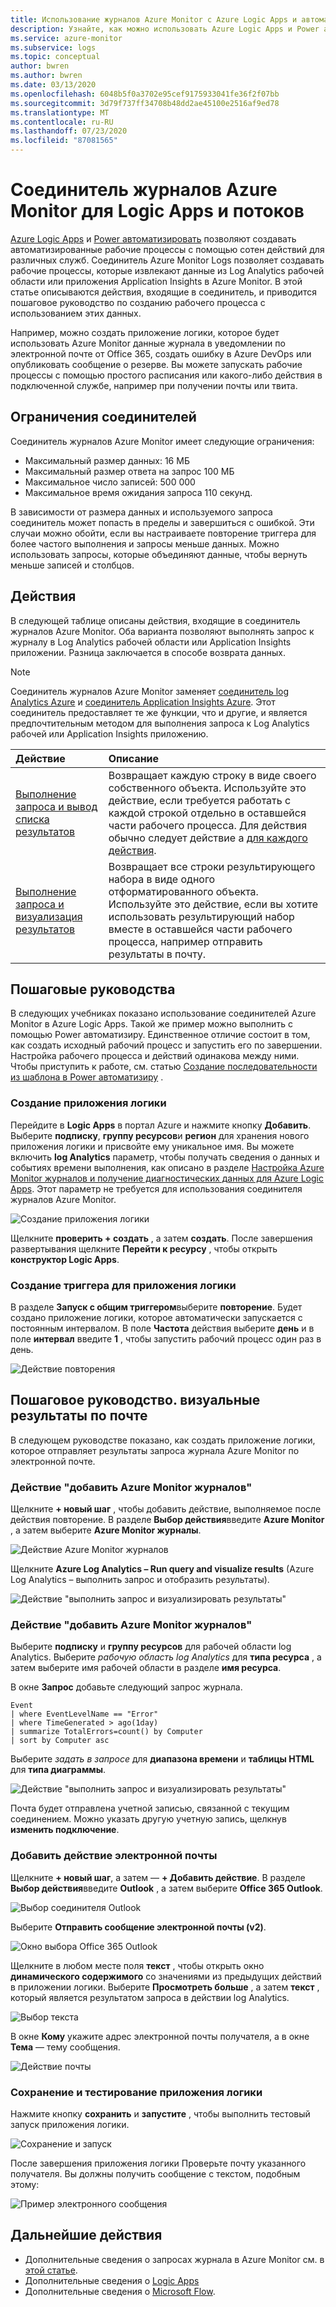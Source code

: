 ```yaml
---
title: Использование журналов Azure Monitor с Azure Logic Apps и автоматизацией электропитания
description: Узнайте, как можно использовать Azure Logic Apps и Power автоматизирующие для быстрой автоматизации повторяемых процессов с помощью соединителя Azure Monitor.
ms.service: azure-monitor
ms.subservice: logs
ms.topic: conceptual
author: bwren
ms.author: bwren
ms.date: 03/13/2020
ms.openlocfilehash: 6048b5f0a3702e95cef9175933041fe36f2f07bb
ms.sourcegitcommit: 3d79f737ff34708b48dd2ae45100e2516af9ed78
ms.translationtype: MT
ms.contentlocale: ru-RU
ms.lasthandoff: 07/23/2020
ms.locfileid: "87081565"
---
```

# <a name="azure-monitor-logs-connector-for-logic-apps-and-flow"></a>Соединитель журналов Azure Monitor для Logic Apps и потоков
[Azure Logic Apps](../../logic-apps/index.yml) и [Power автоматизировать](https://ms.flow.microsoft.com) позволяют создавать автоматизированные рабочие процессы с помощью сотен действий для различных служб. Соединитель Azure Monitor Logs позволяет создавать рабочие процессы, которые извлекают данные из Log Analytics рабочей области или приложения Application Insights в Azure Monitor. В этой статье описываются действия, входящие в соединитель, и приводится пошаговое руководство по созданию рабочего процесса с использованием этих данных.

Например, можно создать приложение логики, которое будет использовать Azure Monitor данные журнала в уведомлении по электронной почте от Office 365, создать ошибку в Azure DevOps или опубликовать сообщение о резерве.  Вы можете запускать рабочие процессы с помощью простого расписания или какого-либо действия в подключенной службе, например при получении почты или твита. 

## <a name="connector-limits"></a>Ограничения соединителей
Соединитель журналов Azure Monitor имеет следующие ограничения:
* Максимальный размер данных: 16 МБ
* Максимальный размер ответа на запрос 100 МБ
* Максимальное число записей: 500 000
* Максимальное время ожидания запроса 110 секунд.

В зависимости от размера данных и используемого запроса соединитель может попасть в пределы и завершиться с ошибкой. Эти случаи можно обойти, если вы настраиваете повторение триггера для более частого выполнения и запросы меньше данных. Можно использовать запросы, которые объединяют данные, чтобы вернуть меньше записей и столбцов.

## <a name="actions"></a>Действия
В следующей таблице описаны действия, входящие в соединитель журналов Azure Monitor. Оба варианта позволяют выполнять запрос к журналу в Log Analytics рабочей области или Application Insights приложении. Разница заключается в способе возврата данных.

> [!NOTE]
> Соединитель журналов Azure Monitor заменяет [соединитель log Analytics Azure](/connectors/azureloganalytics/) и [соединитель Application Insights Azure](/connectors/applicationinsights/). Этот соединитель предоставляет те же функции, что и другие, и является предпочтительным методом для выполнения запроса к Log Analytics рабочей или Application Insights приложению.


| Действие | Описание |
|:---|:---|
| [Выполнение запроса и вывод списка результатов](/connectors/azuremonitorlogs/#run-query-and-list-results) | Возвращает каждую строку в виде своего собственного объекта. Используйте это действие, если требуется работать с каждой строкой отдельно в оставшейся части рабочего процесса. Для действия обычно следует действие a [для каждого действия](../../logic-apps/logic-apps-control-flow-loops.md#foreach-loop). |
| [Выполнение запроса и визуализация результатов](/connectors/azuremonitorlogs/#run-query-and-visualize-results) | Возвращает все строки результирующего набора в виде одного отформатированного объекта. Используйте это действие, если вы хотите использовать результирующий набор вместе в оставшейся части рабочего процесса, например отправить результаты в почту.  |

## <a name="walkthroughs"></a>Пошаговые руководства
В следующих учебниках показано использование соединителей Azure Monitor в Azure Logic Apps. Такой же пример можно выполнить с помощью Power автоматизиру. Единственное отличие состоит в том, как создать исходный рабочий процесс и запустить его по завершении. Настройка рабочего процесса и действий одинакова между ними. Чтобы приступить к работе, см. статью [Создание последовательности из шаблона в Power автоматизиру](/power-automate/get-started-logic-template) .


### <a name="create-a-logic-app"></a>Создание приложения логики

Перейдите в **Logic Apps** в портал Azure и нажмите кнопку **Добавить**. Выберите **подписку**, **группу ресурсов**и **регион** для хранения нового приложения логики и присвойте ему уникальное имя. Вы можете включить **log Analytics** параметр, чтобы получать сведения о данных и событиях времени выполнения, как описано в разделе [Настройка Azure Monitor журналов и получение диагностических данных для Azure Logic Apps](../../logic-apps/monitor-logic-apps-log-analytics.md). Этот параметр не требуется для использования соединителя журналов Azure Monitor.

![Создание приложения логики](media/logicapp-flow-connector/create-logic-app.png)


Щелкните **проверить + создать** , а затем **создать**. После завершения развертывания щелкните **Перейти к ресурсу** , чтобы открыть **конструктор Logic Apps**.

### <a name="create-a-trigger-for-the-logic-app"></a>Создание триггера для приложения логики
В разделе **Запуск с общим триггером**выберите **повторение**. Будет создано приложение логики, которое автоматически запускается с постоянным интервалом. В поле **Частота** действия выберите **день** и в поле **интервал** введите **1** , чтобы запустить рабочий процесс один раз в день.

![Действие повторения](media/logicapp-flow-connector/recurrence-action.png)

## <a name="walkthrough-mail-visualized-results"></a>Пошаговое руководство. визуальные результаты по почте
В следующем руководстве показано, как создать приложение логики, которое отправляет результаты запроса журнала Azure Monitor по электронной почте. 

### <a name="add-azure-monitor-logs-action"></a>Действие "добавить Azure Monitor журналов"
Щелкните **+ новый шаг** , чтобы добавить действие, выполняемое после действия повторение. В разделе **Выбор действия**введите **Azure Monitor** , а затем выберите **Azure Monitor журналы**.

![Действие Azure Monitor журналов](media/logicapp-flow-connector/select-azure-monitor-connector.png)

Щелкните **Azure Log Analytics – Run query and visualize results** (Azure Log Analytics – выполнить запрос и отобразить результаты).

![Действие "выполнить запрос и визуализировать результаты"](media/logicapp-flow-connector/select-query-action-visualize.png)


### <a name="add-azure-monitor-logs-action"></a>Действие "добавить Azure Monitor журналов"

Выберите **подписку** и **группу ресурсов** для рабочей области log Analytics. Выберите *рабочую область log Analytics* для **типа ресурса** , а затем выберите имя рабочей области в разделе **имя ресурса**.

В окне **Запрос** добавьте следующий запрос журнала.  

```Kusto
Event
| where EventLevelName == "Error" 
| where TimeGenerated > ago(1day)
| summarize TotalErrors=count() by Computer
| sort by Computer asc   
```

Выберите *задать в запросе* для **диапазона времени** и **таблицы HTML** для **типа диаграммы**.
   
![Действие "выполнить запрос и визуализировать результаты"](media/logicapp-flow-connector/run-query-visualize-action.png)

Почта будет отправлена учетной записью, связанной с текущим соединением. Можно указать другую учетную запись, щелкнув **изменить подключение**.

### <a name="add-email-action"></a>Добавить действие электронной почты

Щелкните **+ новый шаг**, а затем — **+ Добавить действие**. В разделе **Выбор действия**введите **Outlook** , а затем выберите **Office 365 Outlook**.

![Выбор соединителя Outlook](media/logicapp-flow-connector/select-outlook-connector.png)

Выберите **Отправить сообщение электронной почты (v2)**.

![Окно выбора Office 365 Outlook](media/logicapp-flow-connector/select-mail-action.png)

Щелкните в любом месте поля **текст** , чтобы открыть окно **динамического содержимого** со значениями из предыдущих действий в приложении логики. Выберите **Просмотреть больше** , а затем **текст** , который является результатом запроса в действии log Analytics.

![Выбор текста](media/logicapp-flow-connector/select-body.png)

В окне **Кому** укажите адрес электронной почты получателя, а в окне **Тема** — тему сообщения. 

![Действие почты](media/logicapp-flow-connector/mail-action.png)


### <a name="save-and-test-your-logic-app"></a>Сохранение и тестирование приложения логики
Нажмите кнопку **сохранить** и **запустите** , чтобы выполнить тестовый запуск приложения логики.

![Сохранение и запуск](media/logicapp-flow-connector/save-run.png)


После завершения приложения логики Проверьте почту указанного получателя.  Вы должны получить сообщение с текстом, подобным этому:

![Пример электронного сообщения](media/logicapp-flow-connector/sample-mail.png)



## <a name="next-steps"></a>Дальнейшие действия

- Дополнительные сведения о запросах журнала в Azure Monitor см. в [этой статье](../log-query/log-query-overview.md).
- Дополнительные сведения о [Logic Apps](../../logic-apps/index.yml)
- Дополнительные сведения о [Microsoft Flow](https://ms.flow.microsoft.com).
